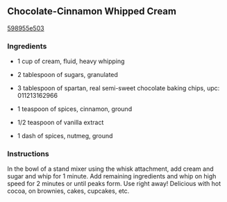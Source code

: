 ## Chocolate-Cinnamon Whipped Cream

[598955e503](http://tastykitchen.com/recipes/condiments/chocolate-cinnamon-whipped-cream/)

### Ingredients

 - 1 cup of cream, fluid, heavy whipping

 - 2 tablespoon of sugars, granulated

 - 3 tablespoon of spartan, real semi-sweet chocolate baking chips, upc: 011213162966

 - 1 teaspoon of spices, cinnamon, ground

 - 1/2 teaspoon of vanilla extract

 - 1 dash of spices, nutmeg, ground

### Instructions

In the bowl of a stand mixer using the whisk attachment, add cream and sugar and whip for 1 minute. Add remaining ingredients and whip on high speed for 2 minutes or until peaks form. Use right away! Delicious with hot cocoa, on brownies, cakes, cupcakes, etc.
